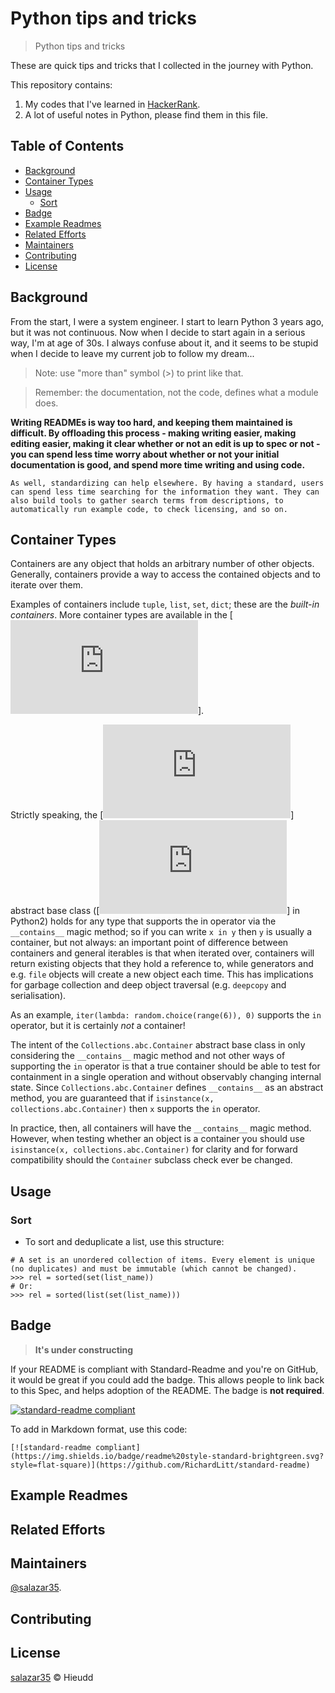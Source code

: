 # Python tips and tricks

> Python tips and tricks

These are quick tips and tricks that I collected in the journey with Python.

This repository contains:

1. My codes that I've learned in [HackerRank](https://www.hackerrank.com).
2. A lot of useful notes in Python, please find them in this file.



## Table of Contents

- [Background](#background)
- [Container Types](#container-types)
- [Usage](#usage)
	- [Sort](#sort)
- [Badge](#badge)
- [Example Readmes](#example-readmes)
- [Related Efforts](#related-efforts)
- [Maintainers](#maintainers)
- [Contributing](#contributing)
- [License](#license)

## Background

From the start, I were a system engineer. I start to learn Python 3 years ago, but it was not continuous. Now when I decide to start again in a serious way, I'm at age of 30s. I always confuse about it, and it seems to be stupid when I decide to leave my current job to follow my dream...

> Note: use "more than" symbol (>) to print like that.

> Remember: the documentation, not the code, defines what a module does.


**Writing READMEs is way too hard, and keeping them maintained is difficult. By offloading this process - making writing easier, making editing easier, making it clear whether or not an edit is up to spec or not - you can spend less time worry about whether or not your initial documentation is good, and spend more time writing and using code.**

`As well, standardizing can help elsewhere. By having a standard, users can spend less time searching for the information they want. They can also build tools to gather search terms from descriptions, to automatically run example code, to check licensing, and so on.`

## Container Types

Containers are any object that holds an arbitrary number of other objects. Generally, containers provide a way to access the contained objects and to iterate over them.

Examples of containers include `tuple`, `list`, `set`, `dict`; these are the *built-in containers*. More container types are available in the [![collections module](http://docs.python.org/dev/library/collections.html#module-collections)].

Strictly speaking, the [![collections.abc.Container](http://docs.python.org/dev/library/collections.abc.html#collections.abc.Container)] abstract base class ([![collections.Container](http://docs.python.org/library/collections.html#collections.Container)] in Python2) holds for any type that supports the in operator via the `__contains__` magic method; so if you can write `x in y` then `y` is usually a container, but not always: an important point of difference between containers and general iterables is that when iterated over, containers will return existing objects that they hold a reference to, while generators and e.g. `file` objects will create a new object each time. This has implications for garbage collection and deep object traversal (e.g. `deepcopy` and serialisation).

As an example, `iter(lambda: random.choice(range(6)), 0)` supports the `in` operator, but it is certainly _not_ a container!

The intent of the `Collections.abc.Container` abstract base class in only considering the `__contains__` magic method and not other ways of supporting the `in` operator is that a true container should be able to test for containment in a single operation and without observably changing internal state. Since `Collections.abc.Container` defines `__contains__` as an abstract method, you are guaranteed that if `isinstance(x, collections.abc.Container)` then `x` supports the `in` operator.

In practice, then, all containers will have the `__contains__` magic method. However, when testing whether an object is a container you should use `isinstance(x, collections.abc.Container)` for clarity and for forward compatibility should the `Container` subclass check ever be changed.

## Usage

### Sort

- To sort and deduplicate a list, use this structure:
```
# A set is an unordered collection of items. Every element is unique (no duplicates) and must be immutable (which cannot be changed).
>>> rel = sorted(set(list_name))
# Or:
>>> rel = sorted(list(set(list_name)))
```

## Badge

> **It's under constructing**

If your README is compliant with Standard-Readme and you're on GitHub, it would be great if you could add the badge. This allows people to link back to this Spec, and helps adoption of the README. The badge is **not required**.

[![standard-readme compliant](https://img.shields.io/badge/readme%20style-standard-brightgreen.svg?style=flat-square)](https://github.com/RichardLitt/standard-readme)

To add in Markdown format, use this code:

```
[![standard-readme compliant](https://img.shields.io/badge/readme%20style-standard-brightgreen.svg?style=flat-square)](https://github.com/RichardLitt/standard-readme)
```

## Example Readmes

## Related Efforts

## Maintainers

[@salazar35](https://github.com/salazar35).

## Contributing

## License

[salazar35](LICENSE) © Hieudd
